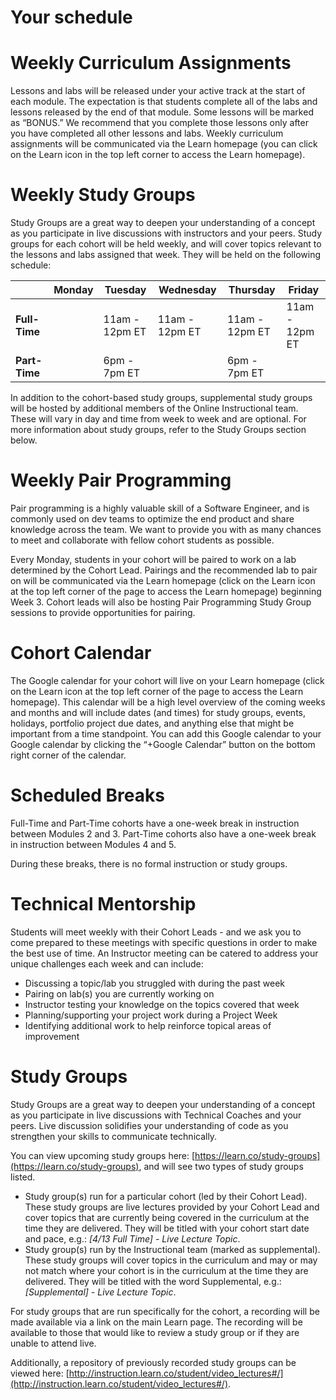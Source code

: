 # Your schedule

# Weekly Curriculum Assignments
Lessons and labs will be released under your active track at the start of each module. The expectation is that students complete all of the labs and lessons released by the end of that module. Some lessons will be marked as “BONUS.” We recommend that you complete those lessons only after you have completed all other lessons and labs. Weekly curriculum assignments will be communicated via the Learn homepage (you can click on the Learn icon in the top left corner to access the Learn homepage).

# Weekly Study Groups
Study Groups are a great way to deepen your understanding of a concept as you participate in live discussions with instructors and your peers. Study groups for each cohort will be held weekly, and will cover topics relevant to the lessons and labs assigned that week. They will be held on the following schedule: 

|          | Monday         | Tuesday | Wednesday | Thursday | Friday |
| ------------- |:-------------:| ----------- | ------------------- | ------------------- | ------------------- |
| **Full-Time** | | 11am - 12pm ET | 11am - 12pm ET | 11am - 12pm ET | 11am - 12pm ET |
| **Part-Time** | | 6pm - 7pm ET |  | 6pm - 7pm ET |  |

In addition to the cohort-based study groups, supplemental study groups will be hosted by additional members of the Online Instructional team. These will vary in day and time from week to week and are optional. For more information about study groups, refer to the Study Groups section below.

# Weekly Pair Programming
Pair programming is a highly valuable skill of a Software Engineer, and is commonly used on dev teams to optimize the end product and share knowledge across the team.  We want to provide you with as many chances to meet and collaborate with fellow cohort students as possible. 

Every Monday, students in your cohort will be paired to work on a lab determined by the Cohort Lead. Pairings and the recommended lab to pair on will be communicated via the Learn homepage (click on the Learn icon at the top left corner of the page to access the Learn homepage) beginning Week 3. Cohort leads will also be hosting Pair Programming Study Group sessions to provide opportunities for pairing.

# Cohort Calendar
The Google calendar for your cohort will live on your Learn homepage (click on the Learn icon at the top left corner of the page to access the Learn homepage). This calendar will be a high level overview of the coming weeks and months and will include dates (and times) for study groups, events, holidays, portfolio project due dates, and anything else that might be important from a time standpoint. You can add this Google calendar to your Google calendar by clicking the “+Google Calendar” button on the bottom right corner of the calendar.

# Scheduled Breaks
Full-Time and Part-Time cohorts have a one-week break in instruction between Modules 2 and 3. Part-Time cohorts also have a one-week break in instruction between Modules 4 and 5. 

During these breaks, there is no formal instruction or study groups.

# Technical Mentorship
Students will meet weekly with their Cohort Leads - and we ask you to come prepared to these meetings with specific questions in order to make the best use of time. An Instructor meeting can be catered to address your unique challenges each week and can include: 
* Discussing a topic/lab you struggled with during the past week
* Pairing on lab(s) you are currently working on
* Instructor testing your knowledge on the topics covered that week 
* Planning/supporting your project work during a Project Week
* Identifying additional work to help reinforce topical areas of improvement

# Study Groups
Study Groups are a great way to deepen your understanding of a concept as you participate in live discussions with Technical Coaches and your peers. Live discussion solidifies your understanding of code as you strengthen your skills to communicate technically. 

You can view upcoming study groups here: [https://learn.co/study-groups](https://learn.co/study-groups), and will see two types of study groups listed.

- Study group(s) run for a particular cohort (led by their Cohort Lead). These study groups are live lectures provided by your Cohort Lead and cover topics that are currently being covered in the curriculum at the time they are delivered. They will be titled with your cohort start date and pace, e.g.: *[4/13 Full Time] - Live Lecture Topic*. 
- Study group(s) run by the Instructional team (marked as supplemental). These study groups will cover topics in the curriculum and may or may not match where your cohort is in the curriculum at the time they are delivered. They will be titled with the word Supplemental, e.g.: *[Supplemental] - Live Lecture Topic*. 

For study groups that are run specifically for the cohort, a recording will be made available via a link on the main Learn page. The recording will be available to those that would like to review a study group or if they are unable to attend live.

Additionally, a repository of previously recorded study groups can be viewed here: [http://instruction.learn.co/student/video_lectures#/](http://instruction.learn.co/student/video_lectures#/).
